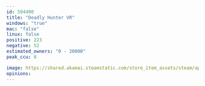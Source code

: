 ```yaml
---
id: 594490
title: "Deadly Hunter VR"
windows: "true"
mac: "false"
linux: false
positive: 223
negative: 52
estimated_owners: "0 - 20000"
peak_ccu: 0

image: https://shared.akamai.steamstatic.com/store_item_assets/steam/apps/594490/header.jpg?t=1500949192
opinions:
---
```

